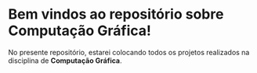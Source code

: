 # Bem vindos ao repositório sobre Computação Gráfica!

No presente repositório, estarei colocando todos os projetos realizados na disciplina de **Computação Gráfica**.